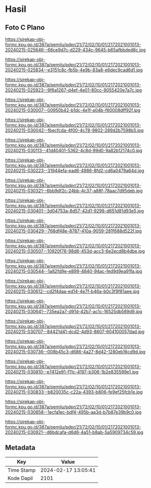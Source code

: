 # Hasil

## Foto C Plano

https://sirekap-obj-formc.kpu.go.id/387a/pemilu/pdpr/21/72/02/10/01/2172021001013-20240215-025646--66ce9d7c-d229-434c-9645-b65afbbded8c.jpg

https://sirekap-obj-formc.kpu.go.id/387a/pemilu/pdpr/21/72/02/10/01/2172021001013-20240215-025834--e3151c8c-fb5b-4e9b-83a8-e6dec9cad6d1.jpg

https://sirekap-obj-formc.kpu.go.id/387a/pemilu/pdpr/21/72/02/10/01/2172021001013-20240215-025923--9f6a1267-d4ef-4e01-80cc-9055420e7a7c.jpg

https://sirekap-obj-formc.kpu.go.id/387a/pemilu/pdpr/21/72/02/10/01/2172021001013-20240215-030007--00950b42-b1dc-4e1f-a04b-f60008dff92f.jpg

https://sirekap-obj-formc.kpu.go.id/387a/pemilu/pdpr/21/72/02/10/01/2172021001013-20240215-030042--fbecfcda-4f00-4c78-9802-289d2b7598b5.jpg

https://sirekap-obj-formc.kpu.go.id/387a/pemilu/pdpr/21/72/02/10/01/2172021001013-20240215-030113--41d40401-5362-4c8d-99d0-9a82b12174c0.jpg

https://sirekap-obj-formc.kpu.go.id/387a/pemilu/pdpr/21/72/02/10/01/2172021001013-20240215-030223--31944efa-ead6-4986-8fd2-cd6a0479a64d.jpg

https://sirekap-obj-formc.kpu.go.id/387a/pemilu/pdpr/21/72/02/10/01/2172021001013-20240215-030321--6bb9df2c-24bb-4c37-a88f-78aac7d95deb.jpg

https://sirekap-obj-formc.kpu.go.id/387a/pemilu/pdpr/21/72/02/10/01/2172021001013-20240215-030401--3d04753a-8d57-42d1-9298-d651d81d93e5.jpg

https://sirekap-obj-formc.kpu.go.id/387a/pemilu/pdpr/21/72/02/10/01/2172021001013-20240215-030429--768df48e-8787-410a-9059-281f688d522f.jpg

https://sirekap-obj-formc.kpu.go.id/387a/pemilu/pdpr/21/72/02/10/01/2172021001013-20240215-030507--10920f78-98d6-453d-acc3-6e2ecd8b4dbe.jpg

https://sirekap-obj-formc.kpu.go.id/387a/pemilu/pdpr/21/72/02/10/01/2172021001013-20240215-030544--1a82fd9e-e899-4840-94ac-fed9d9ea91fa.jpg

https://sirekap-obj-formc.kpu.go.id/387a/pemilu/pdpr/21/72/02/10/01/2172021001013-20240215-030612--cd2f4daa-ed14-4e7f-b46a-b0c3f9f81aee.jpg

https://sirekap-obj-formc.kpu.go.id/387a/pemilu/pdpr/21/72/02/10/01/2172021001013-20240215-030641--735ea2a7-d91d-42b7-ac1c-16525db589d9.jpg

https://sirekap-obj-formc.kpu.go.id/387a/pemilu/pdpr/21/72/02/10/01/2172021001013-20240215-030707--84421d41-dcd2-4d93-8607-604100057dad.jpg

https://sirekap-obj-formc.kpu.go.id/387a/pemilu/pdpr/21/72/02/10/01/2172021001013-20240215-030736--008b45c3-d686-4a27-8d42-1280eb16cd9d.jpg

https://sirekap-obj-formc.kpu.go.id/387a/pemilu/pdpr/21/72/02/10/01/2172021001013-20240215-030810--e7412e91-f11c-4197-b306-1b2e835599e1.jpg

https://sirekap-obj-formc.kpu.go.id/387a/pemilu/pdpr/21/72/02/10/01/2172021001013-20240215-030833--b820035c-c22a-4393-b806-fe9ef25fcb1e.jpg

https://sirekap-obj-formc.kpu.go.id/387a/pemilu/pdpr/21/72/02/10/01/2172021001013-20240215-030858--1ecfa1ec-bdf4-495b-aa3d-b7b87e39b9c0.jpg

https://sirekap-obj-formc.kpu.go.id/387a/pemilu/pdpr/21/72/02/10/01/2172021001013-20240215-030921--d6bdcafa-d6d6-4a51-b8ab-5a5909734c59.jpg


## Metadata

| Key        | Value               |
| ---------- | ------------------- |
| Time Stamp | 2024-02-17 13:05:41 |
| Kode Dapil | 2101                |



